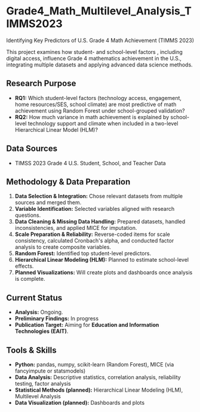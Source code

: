 # Grade4_Math_Multilevel_Analysis_TIMMS2023
Identifying Key Predictors of U.S. Grade 4 Math Achievement (TIMMS  2023) 

This project examines how student- and school-level factors , including digital access, influence Grade 4 mathematics achievement in the U.S., integrating multiple datasets and applying advanced data science methods.

## Research Purpose
- **RQ1:** Which student-level factors (technology access, engagement, home resources/SES, school climate) are most predictive of math achievement using Random Forest under school-grouped validation?
- **RQ2:** How much variance in math achievement is explained by school-level technology support and climate when included in a two-level Hierarchical Linear Model (HLM)?

## Data Sources
- TIMSS 2023 Grade 4 U.S. Student, School, and Teacher Data

## Methodology & Data Preparation
1. **Data Selection & Integration:** Chose relevant datasets from multiple sources and merged them.
2. **Variable Identification:** Selected variables aligned with research questions.
3. **Data Cleaning & Missing Data Handling:** Prepared datasets, handled inconsistencies, and applied MICE for imputation.
4. **Scale Preparation & Reliability:** Reverse-coded items for scale consistency, calculated Cronbach's alpha, and conducted factor analysis to create composite variables.
5. **Random Forest:** Identified top student-level predictors.
6. **Hierarchical Linear Modeling (HLM):** Planned to estimate school-level effects.
7. **Planned Visualizations:** Will create plots and dashboards once analysis is complete.

## Current Status
- **Analysis:** Ongoing.
- **Preliminary Findings:** In progress
- **Publication Target:** Aiming for **Education and Information Technologies (EAIT)**.

## Tools & Skills
- **Python:** pandas, numpy, scikit-learn (Random Forest), MICE (via fancyimpute or statsmodels)
- **Data Analysis:** Descriptive statistics, correlation analysis, reliability testing, factor analysis
- **Statistical Methods (planned):** Hierarchical Linear Modeling (HLM), Multilevel Analysis
- **Data Visualization (planned):** Dashboards and plots



